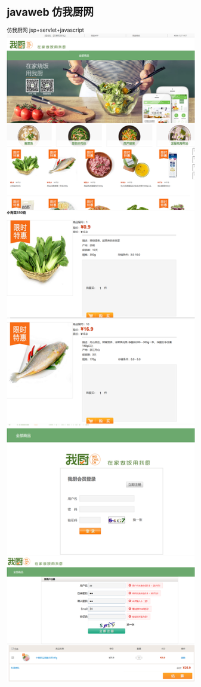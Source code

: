 # javaweb 仿我厨网
仿我厨网
jsp+servlet+javascript
 ![main](https://github.com/darkcavalier/myfood/blob/master/pic/1.PNG)
 ![main](https://github.com/darkcavalier/myfood/blob/master/pic/2.PNG)
  ![main](https://github.com/darkcavalier/myfood/blob/master/pic/3.PNG)
 ![main](https://github.com/darkcavalier/myfood/blob/master/pic/4.PNG)
  ![main](https://github.com/darkcavalier/myfood/blob/master/pic/5.PNG)
 ![main](https://github.com/darkcavalier/myfood/blob/master/pic/7.PNG)
 ![main](https://github.com/darkcavalier/myfood/blob/master/pic/9.PNG)
 
